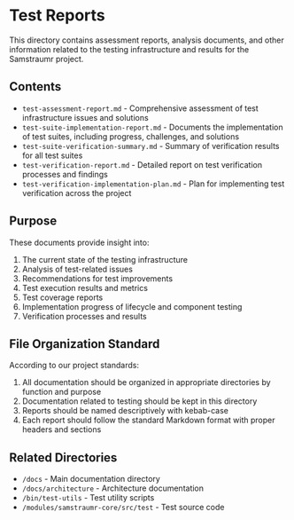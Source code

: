 # Test Reports

This directory contains assessment reports, analysis documents, and other information related to the testing infrastructure and results for the Samstraumr project.

## Contents

- `test-assessment-report.md` - Comprehensive assessment of test infrastructure issues and solutions
- `test-suite-implementation-report.md` - Documents the implementation of test suites, including progress, challenges, and solutions
- `test-suite-verification-summary.md` - Summary of verification results for all test suites
- `test-verification-report.md` - Detailed report on test verification processes and findings
- `test-verification-implementation-plan.md` - Plan for implementing test verification across the project

## Purpose

These documents provide insight into:

1. The current state of the testing infrastructure
2. Analysis of test-related issues 
3. Recommendations for test improvements
4. Test execution results and metrics
5. Test coverage reports
6. Implementation progress of lifecycle and component testing
7. Verification processes and results

## File Organization Standard

According to our project standards:

1. All documentation should be organized in appropriate directories by function and purpose
2. Documentation related to testing should be kept in this directory
3. Reports should be named descriptively with kebab-case
4. Each report should follow the standard Markdown format with proper headers and sections

## Related Directories

- `/docs` - Main documentation directory
- `/docs/architecture` - Architecture documentation
- `/bin/test-utils` - Test utility scripts
- `/modules/samstraumr-core/src/test` - Test source code
